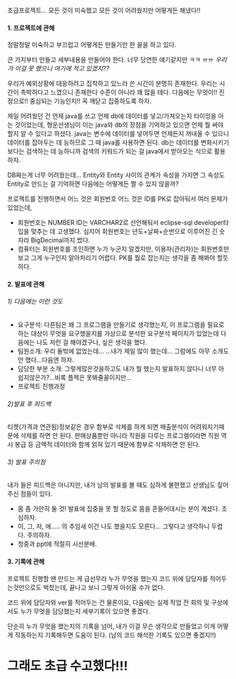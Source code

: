 초급프로젝트... 모든 것이 미숙했고 모든 것이 어려웠지만 어떻게든 해냈다!!
#### 1. 프로젝트에 관해
정말정말 미숙하고 부끄럽고 어떻게든 만들기만 한 꼴을 하고 있다.

큰 가지부터 만들고 세부내용을 만들어야 한다. 너무 당연한 얘기같지만 ㅋㅋ ㅠㅠ
*우리가 이걸 못 했으니 여기에 적고 있겠지??*

우리가 예외상황에 대응하려고 집착하고 있느라 쓴 시간이 분명히 존재한다. 우리는 시간이 촉박하다고 느꼈으니 존재한다 수준이 아니라 꽤 많을 테다. 다음에는 무엇이!! 진정으로!! 중심되는 기능인지!! 꼭 깨닫고 집중하도록 하자.

제일 어려웠던 건 언제 java를 쓰고 언제 db에 데이터를 넣고/가져오는지 타이밍을 아는 것이었는데, 형운선생님이 이는 java와 db의 장점을 기억하고 있으면 언제 뭘 써야 할지 알 수 있다고 하셨다.
java는 변수에 데이터를 넣어두면 언제든지 꺼내올 수 있으니 데이터를 잡아두는 데 능하므로 그 때 java를 사용하면 된다. db는 데이터를 변화시키기보다는 검색하는 데 능하니까 검색의 키워드가 되는 걸 java에서 받아오는 식으로 활용하자.

DB짜는게 너무 어려웠는데... Entity와 Entity 사이의 관계가 속성을 가지면 그 속성도 Entity로 만드는 걸 기억하면 다음에는 어떻게든 짤 수 있지 않을까?

프로젝트를 진행하면서 어느 것은 회원번호 어느 것은 ID를 PK로 잡아둬서 여러 문제가 있었는데,
-  회원번호는 NUMBER ID는 VARCHAR2로 선언해둬서 eclipse-sql developer타입을 맞추는 데 고생했다.
	심지어 회원번호는 년도+날짜+순번으로 이루어진 긴 숫자라 BigDecimal까지 썼다.
-  컴퓨터는 회원번호를 조인하면 누가 누군지 알겠지만, 이용자(관리자)는 회원번호만보고 그게 누구인지 알아차리기 어렵다. PK를 뭘로 잡는지는 생각을 좀 해봐야 할듯하다.


#### 2. 발표에 관해
###### 1) 다음에는 이런 것도
-  요구분석: 다른팀은 왜 그 프로그램을 만들기로 생각했는지, 이 프로그램을 필요로 하는 대상이 무엇을 요구했을지를 가상으로 분석한 요구분석 페이지가 있었는데 다음에는 나도 저런 걸 해야겠구나, 싶은 생각을 했다.
- 팀원소개: 우리 둘밖에 없었는데... ...내가 제일 많이 했는데... 그럼에도 아무 소개도 안 했다...다음엔 하자.
- 담당한 부분 소개: 그렇게많은것을하고도 내가 뭘 했는지 발표하지 않다니 너무 아쉽지않은가?...비록 플젝은 못봐줄꼴이지만...
- 프로젝트 진행과정
###### 2)발표 후 피드백
티켓(가격과 연관됨)정보같은 경우 함부로 삭제를 하게 되면 매출분석이 어려워지기때문에 삭제를 하면 안 된다. 판매상품뿐만 아니라 직원을 다루는 프로그램이라면 직원 역시 봉급 등 금액적 데이터와 함께 얽혀 있기 때문에 함부로 삭제하면 안 된다. 

###### 3) 발표 주의점
내가 들은 피드백은 아니지만, 내가 남의 발표를 볼 때도 심하게 불편했고 선생님도 짚어주신 점들이 있다.
- 몸 좀 가만히 둘 것!
	발표에 집중을 못 할 정도로 몸을 흔들어대시는 분이 계셨다. 조심하자.
-  이, 그, 저, 에..... 의 추임새
	이건 나도 했을지도 모른다... 그렇다고 생각하니 두렵다. 주의하자.
-  청중과 ppt에 적절히 시선분배.

#### 3. 기록에 관해
프로젝트 진행할 땐 만드는 게 급선무라 누가 무엇을 했는지 코드 위에 담당자를 적어두는것만으로도 벅찼는데, 끝나고 보니 그렇게 아쉬울 수가 없다.

코드 위에 담당자와 ver를 적어두는 건 물론이요, 다음에는 실제 작업 전 회의 및 구상에서도 누가 무엇을 담당했는지 세부기록이 있으면 좋겠다.

단순히 누가 무엇을 했는지의 기록을 넘어, 내가 이걸 무슨 생각으로 만들었고 이게 어떻게 작동하는지 기록해두면 도움이 된다. (남의 코드 해석한 기록도 있으면 좋겠지!!)

# 그래도 초급 수고했다!!!